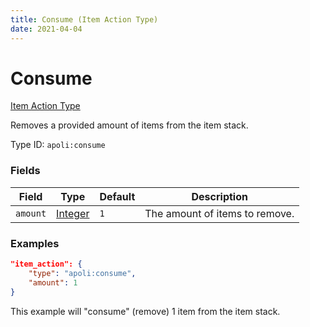 ```yaml
---
title: Consume (Item Action Type)
date: 2021-04-04
---
```


# Consume

[Item Action Type](../item_action_types.md)

Removes a provided amount of items from the item stack.

Type ID: `apoli:consume`

### Fields

Field    | Type                                | Default | Description
---------|-------------------------------------|---------|------------
`amount` | [Integer](../data_types/integer.md) | `1`     | The amount of items to remove.

### Examples

```json
"item_action": {
    "type": "apoli:consume",
    "amount": 1
}
```

This example will "consume" (remove) 1 item from the item stack.
